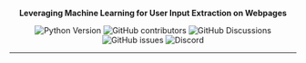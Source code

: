 <p align="center">
  <a style="font-weight: bold;">Leveraging Machine Learning for User Input Extraction on Webpages</a>
</p>

<p align="center">
  <img src="https://img.shields.io/badge/Python-3.10-blue.svg" alt="Python Version">
  <img alt="GitHub contributors" src="https://img.shields.io/github/contributors/UncoveredTensor/xprobe">
  <img alt="GitHub Discussions" src="https://img.shields.io/github/discussions/UncoveredTensor/xprobe">
  <img alt="GitHub issues" src="https://img.shields.io/github/issues/UncoveredTensor/xprobe">
  <img alt="Discord" src="https://img.shields.io/discord/1126322560393560204">
</p>

---
